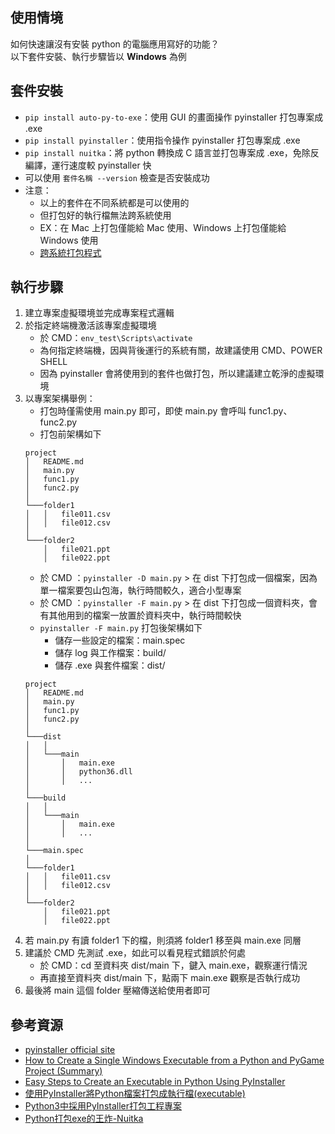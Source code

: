 ## 使用情境
如何快速讓沒有安裝 python 的電腦應用寫好的功能？  
以下套件安裝、執行步驟皆以 **Windows** 為例

## 套件安裝 
* `pip install auto-py-to-exe`：使用 GUI 的畫面操作 pyinstaller 打包專案成 .exe
* `pip install pyinstaller`：使用指令操作 pyinstaller 打包專案成 .exe
* `pip install nuitka`：將 python 轉換成 C 語言並打包專案成 .exe，免除反編譯，運行速度較 pyinstaller 快
* 可以使用 `套件名稱 --version` 檢查是否安裝成功
* 注意：
   * 以上的套件在不同系統都是可以使用的
   * 但打包好的執行檔無法跨系統使用
   * EX：在 Mac 上打包僅能給 Mac 使用、Windows 上打包僅能給 Windows 使用
   * [跨系統打包程式]()


## 執行步驟
1. 建立專案虛擬環境並完成專案程式邏輯
2. 於指定終端機激活該專案虛擬環境
    * 於 CMD：`env_test\Scripts\activate`
    * 為何指定終端機，因與背後運行的系統有關，故建議使用 CMD、POWER SHELL
    * 因為 pyinstaller 會將使用到的套件也做打包，所以建議建立乾淨的虛擬環境
3. 以專案架構舉例：
    * 打包時僅需使用 main.py 即可，即使 main.py 會呼叫 func1.py、func2.py
    * 打包前架構如下
    ```
    project
    │   README.md
    │   main.py 
    │   func1.py
    │   func2.py
    │
    └───folder1
    │   │   file011.csv
    │   │   file012.csv
    │   
    └───folder2
        │   file021.ppt
        │   file022.ppt
    ```
    * 於 CMD ：`pyinstaller -D main.py` > 在 dist 下打包成一個檔案，因為單一檔案要包山包海，執行時間較久，適合小型專案
    * 於 CMD ：`pyinstaller -F main.py` > 在 dist 下打包成一個資料夾，會有其他用到的檔案一放置於資料夾中，執行時間較快
    * `pyinstaller -F main.py` 打包後架構如下
         * 儲存一些設定的檔案：main.spec
         * 儲存 log 與工作檔案：build/
         * 儲存 .exe 與套件檔案：dist/
    ```
    project
    │   README.md
    │   main.py 
    │   func1.py
    │   func2.py
    │
    └───dist
    │   │
    │   └───main
    │       │   main.exe
    │       │   python36.dll
    │       │   ...
    │
    └───build
    │   │
    │   └───main
    │       │   main.exe
    │       │   ...
    │
    └───main.spec
    │
    └───folder1
    │   │   file011.csv
    │   │   file012.csv
    │   
    └───folder2
        │   file021.ppt
        │   file022.ppt
    ```
4. 若 main.py 有讀 folder1 下的檔，則須將 folder1 移至與 main.exe 同層
5. 建議於 CMD 先測試 .exe，如此可以看見程式錯誤於何處
    * 於 CMD：cd 至資料夾 dist/main 下，鍵入 main.exe，觀察運行情況
    * 再直接至資料夾 dist/main 下，點兩下 main.exe 觀察是否執行成功
6. 最後將 main 這個 folder 壓縮傳送給使用者即可

## 參考資源
* [pyinstaller official site](https://pyinstaller.org/en/stable/operating-mode.html)
* [How to Create a Single Windows Executable from a Python and PyGame Project (Summary)](https://irwinkwan.com/2013/04/29/python-executables-pyinstaller-and-a-48-hour-game-design-compo/)
* [Easy Steps to Create an Executable in Python Using PyInstaller](https://medium.com/swlh/easy-steps-to-create-an-executable-in-python-using-pyinstaller-cc48393bcc64)
* [使用PyInstaller將Python檔案打包成執行檔(executable)](https://yunchipang.github.io/create-exe-from-python-script-using-pyinstaller.html)
* [Python3中採用PyInstaller打包工程專案](https://wellbay.cc/thread-1069834.htm)
* [Python打包exe的王炸-Nuitka](https://zhuanlan.zhihu.com/p/133303836)
